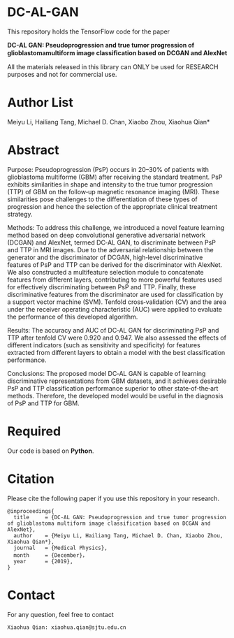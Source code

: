 # DC-AL-GAN
This repository holds the TensorFlow code for the paper

**DC-AL GAN: Pseudoprogression and true tumor progression of glioblastomamultiform image classiﬁcation based on DCGAN and AlexNet** 

All the materials released in this library can ONLY be used for RESEARCH purposes and not for commercial use.

# Author List
Meiyu Li, Hailiang Tang, Michael D. Chan, Xiaobo Zhou, Xiaohua Qian*

# Abstract
Purpose: Pseudoprogression (PsP) occurs in 20–30% of patients with glioblastoma multiforme (GBM) after receiving the standard treatment. PsP exhibits similarities in shape and intensity to the true tumor progression (TTP) of GBM on the follow‐up magnetic resonance imaging (MRI). These similarities pose challenges to the differentiation of these types of progression and hence the selection of the appropriate clinical treatment strategy.

Methods: To address this challenge, we introduced a novel feature learning method based on deep convolutional generative adversarial network (DCGAN) and AlexNet, termed DC‐AL GAN, to discriminate between PsP and TTP in MRI images. Due to the adversarial relationship between the generator and the discriminator of DCGAN, high‐level discriminative features of PsP and TTP can be derived for the discriminator with AlexNet. We also constructed a multifeature selection module to concatenate features from different layers, contributing to more powerful features used for effectively discriminating between PsP and TTP. Finally, these discriminative features from the discriminator are used for classification by a support vector machine (SVM). Tenfold cross‐validation (CV) and the area under the receiver operating characteristic (AUC) were applied to evaluate the performance of this developed algorithm.

Results: The accuracy and AUC of DC‐AL GAN for discriminating PsP and TTP after tenfold CV were 0.920 and 0.947. We also assessed the effects of different indicators (such as sensitivity and specificity) for features extracted from different layers to obtain a model with the best classification performance.

Conclusions: The proposed model DC‐AL GAN is capable of learning discriminative representations from GBM datasets, and it achieves desirable PsP and TTP classification performance superior to other state‐of‐the‐art methods. Therefore, the developed model would be useful in the diagnosis of PsP and TTP for GBM.

# Required
Our code is based on **Python**.

# Citation
Please cite the following paper if you use this repository in your research.
```
@inproceedings{
  title     = {DC‐AL GAN: Pseudoprogression and true tumor progression of glioblastoma multiform image classification based on DCGAN and AlexNet},
  author    = {Meiyu Li, Hailiang Tang, Michael D. Chan, Xiaobo Zhou, Xiaohua Qian*},
  journal   = {Medical Physics},
  month     = {December}，
  year      = {2019},
}
```

# Contact
For any question, feel free to contact
```
Xiaohua Qian: xiaohua.qian@sjtu.edu.cn
```

